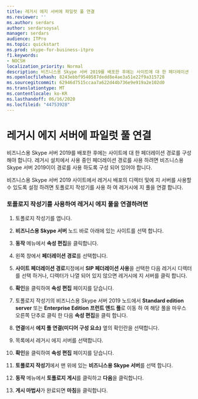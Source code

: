 ```yaml
---
title: 레거시 에지 서버에 파일럿 풀 연결
ms.reviewer: ''
ms.author: serdars
author: serdarsoysal
manager: serdars
audience: ITPro
ms.topic: quickstart
ms.prod: skype-for-business-itpro
f1.keywords:
- NOCSH
localization_priority: Normal
description: 비즈니스용 Skype 서버 2019를 배포한 후에는 사이트에 대 한 페더레이션 경로를 구성 해야 합니다. 레거시 설치에서 사용 중인 페더레이션 경로를 사용 하려면 비즈니스용 Skype 서버 2019이이 경로를 사용 하도록 구성 되어 있어야 합니다.
ms.openlocfilehash: 8243ebbf9540587dedd8e4ae3a51e22f9a315728
ms.sourcegitcommit: 62946d7515ccaa7a622d44b736e9e919a2e102d0
ms.translationtype: MT
ms.contentlocale: ko-KR
ms.lasthandoff: 06/16/2020
ms.locfileid: "44753928"
---
```

# <a name="connect-pilot-pool-to-legacy-edge-servers"></a>레거시 에지 서버에 파일럿 풀 연결

비즈니스용 Skype 서버 2019를 배포한 후에는 사이트에 대 한 페더레이션 경로를 구성 해야 합니다. 레거시 설치에서 사용 중인 페더레이션 경로를 사용 하려면 비즈니스용 Skype 서버 2019이이 경로를 사용 하도록 구성 되어 있어야 합니다. 
  
비즈니스용 Skype 서버 2019 사이트에서 레거시 배포의 디렉터 및에 지 서버를 사용할 수 있도록 설정 하려면 토폴로지 작성기를 사용 하 여 레거시에 지 풀을 연결 합니다.
  
### <a name="to-associate-the-legacy-edge-pool-by-using-topology-builder"></a>토폴로지 작성기를 사용하여 레거시 에지 풀을 연결하려면

1. 토폴로지 작성기를 엽니다. 
    
2. **비즈니스용 Skype 서버** 노드 바로 아래에 있는 사이트를 선택 합니다. 
    
3. **동작** 메뉴에서 **속성 편집**을 클릭합니다.
    
4. 왼쪽 창에서 **페더레이션 경로**를 선택합니다.
    
5. **사이트 페더레이션 경로**지정에서 **SIP 페더레이션 사용**을 선택한 다음 레거시 디렉터를 선택 하거나, 디렉터가 나열 되어 있지 않으면 레거시에 지 서버를 클릭 합니다.
  
6. **확인**을 클릭하여 **속성 편집** 페이지를 닫습니다. 
    
7. 토폴로지 작성기의 비즈니스용 Skype 서버 2019 노드에서 **Standard edition server** 또는 **Enterprise Edition 프런트 엔드 풀**로 이동 하 여 해당 풀을 마우스 오른쪽 단추로 클릭 한 다음 **속성 편집**을 클릭 합니다.
    
8. **연결**에서 **에지 풀 연결(미디어 구성 요소)** 옆의 확인란을 선택합니다. 
    
9. 목록에서 레거시 에지 서버를 선택합니다. 
  
10. **확인**을 클릭하여 **속성 편집** 페이지를 닫습니다. 
    
11. **토폴로지 작성기**에서 맨 위에 있는 **비즈니스용 Skype 서버**를 선택 합니다.
    
12. **동작** 메뉴에서 **토폴로지 게시**를 클릭하고 **다음**을 클릭합니다.
    
13. **게시 마법사**가 완료되면 **마침**을 클릭합니다.
    

